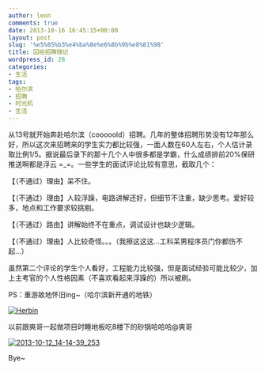 ```yaml
---
author: leon
comments: true
date: 2013-10-16 16:45:15+00:00
layout: post
slug: '%e5%85%b3%e4%ba%8e%e6%8b%9b%e8%81%98'
title: 回哈招聘随记
wordpress_id: 28
categories:
- 生活
tags:
- 哈尔滨
- 招聘
- 时光机
- 生活
---
```


从13号就开始奔赴哈尔滨（cooooold）招聘。几年的整体招聘形势没有12年那么好，所以这次来招聘来的学生实力都比较强，一面人数在60人左右，个人估计录取比例1/5。据说最后录下的那十几个人中很多都是学霸，什么成绩排前20%保研推送啊都是浮云 =_=。一些学生的面试评论比较有意思，截取几个：


【（不通过）理由】呆不住。




【（不通过）理由】人较浮躁，电路讲解还好，但细节不注重，缺少思考。爱好较多，地点和工作要求较挑剔。




【（不通过）路由】讲解始终不在重点，调试设计也缺少逻辑。




【（不通过）理由】人比较奇怪。。。（我擦这这这...工科呆男程序员门你都伤不起...）


虽然第二个评论的学生个人看好，工程能力比较强，但是面试经验可能比较少，加上主考官的个人性格因素（不喜欢看起来浮躁的）所以被刷。

PS：重游故地怀旧ing~（哈尔滨新开通的地铁）

[![Herbin](http://cdn1.snapgram.co/imgs/2015/07/20/2013-10-12_14-45-38_220-768x1024.jpg)](http://cdn1.snapgram.co/imgs/2015/07/20/2013-10-12_14-45-38_220-768x1024.jpg)

以前跟爽哥一起做项目时睡地板吃8楼下的砂锅哈哈哈@爽哥

[![2013-10-12_14-14-39_253](http://cdn2.snapgram.co/imgs/2015/07/20/2013-10-12_14-14-39_253-768x1024.jpg)](http://cdn2.snapgram.co/imgs/2015/07/20/2013-10-12_14-14-39_253-768x1024.jpg)

Bye~




